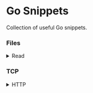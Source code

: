 # Go Snippets

Collection of useful Go snippets.

### Files

<details>
  <summary> 
    Read
  </summary>

  - [Line by line](./files/read/read.go#L9-L23)
  - [Word by word](./files/read/read.go#L25-L40)
  - [Rune by rune](./files/read/read.go#L42-L65)
  - [Byte by byte](./files/read/read.go#L67-L90)
</details>

### TCP

<details>
  <summary> 
    HTTP
  </summary>

  - [Custom request type](./tcp/http/request.go#L3-L9)
  - [Read request from net.Conn](./tcp/http/http.go#L11-L63)
</details>